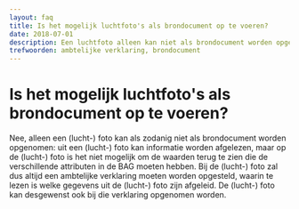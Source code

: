 ```yaml
---
layout: faq
title: Is het mogelijk luchtfoto's als brondocument op te voeren?
date: 2018-07-01
description: Een luchtfoto alleen kan niet als brondocument worden opgenomen.
trefwoorden: ambtelijke verklaring, brondocument
---
```


# Is het mogelijk luchtfoto's als brondocument op te voeren?

Nee, alleen een (lucht-) foto kan als zodanig niet als brondocument worden opgenomen: uit een (lucht-) foto kan informatie worden afgelezen, maar op de (lucht-) foto is het niet mogelijk om de waarden terug te zien die de verschillende attributen in de BAG moeten hebben. Bij de (lucht-) foto zal dus altijd een ambtelijke verklaring moeten worden opgesteld, waarin te lezen is welke gegevens uit de (lucht-) foto zijn afgeleid. De (lucht-) foto kan desgewenst ook bij die verklaring opgenomen worden.
